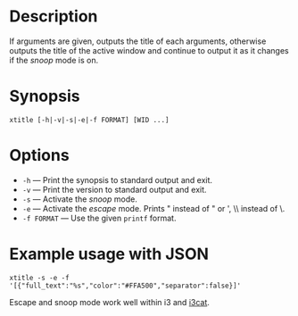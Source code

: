 # Description
If arguments are given, outputs the title of each arguments, otherwise outputs the title of the active window and continue to output it as it changes if the *snoop* mode is on.

# Synopsis
    xtitle [-h|-v|-s|-e|-f FORMAT] [WID ...]

# Options
- `-h` — Print the synopsis to standard output and exit.
- `-v` — Print the version to standard output and exit.
- `-s` — Activate the *snoop* mode.
- `-e` — Activate the *escape* mode. Prints \" instead of " or ', \\\\ instead of \\.
- `-f FORMAT` — Use the given `printf` format.

# Example usage with JSON
    xtitle -s -e -f '[{"full_text":"%s","color":"#FFA500","separator":false}]'
Escape and snoop mode work well within i3 and [i3cat][1].

[1]: https://github.com/vincent-petithory/i3cat
